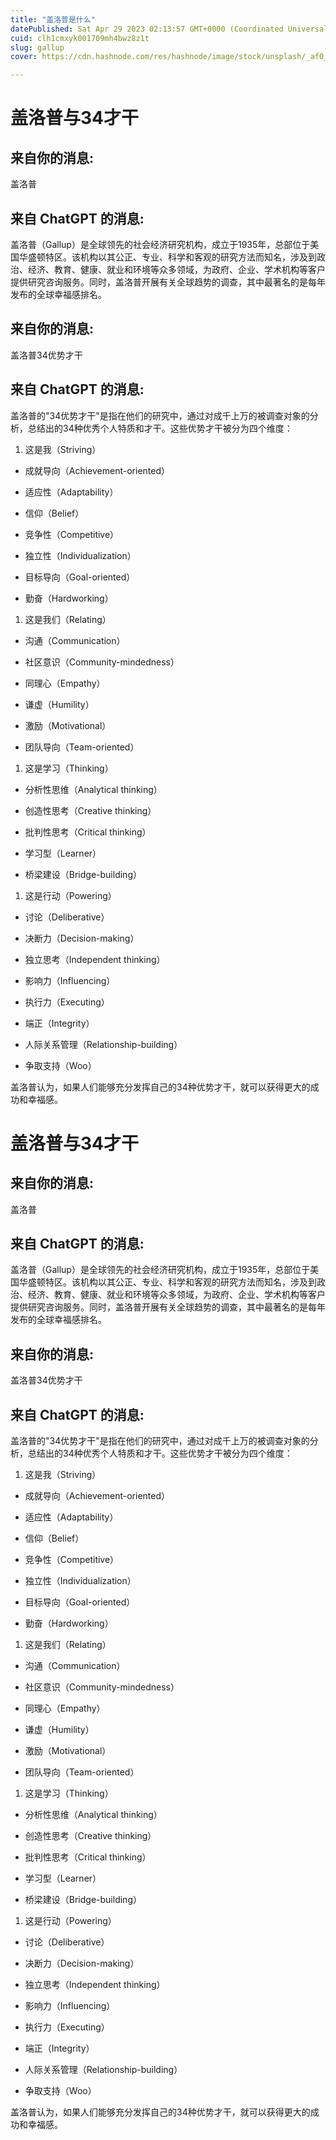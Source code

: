 ```yaml
---
title: "盖洛普是什么"
datePublished: Sat Apr 29 2023 02:13:57 GMT+0000 (Coordinated Universal Time)
cuid: clh1cmxyk001709mh4bwz8z1t
slug: gallup
cover: https://cdn.hashnode.com/res/hashnode/image/stock/unsplash/_af0_qAh4K4/upload/6ce2b685f6b94fe80184cf068cdd8848.jpeg

---
```


# 盖洛普与34才干

## 来自你的消息:

盖洛普

## 来自 ChatGPT 的消息:

盖洛普（Gallup）是全球领先的社会经济研究机构，成立于1935年，总部位于美国华盛顿特区。该机构以其公正、专业、科学和客观的研究方法而知名，涉及到政治、经济、教育、健康、就业和环境等众多领域，为政府、企业、学术机构等客户提供研究咨询服务。同时，盖洛普开展有关全球趋势的调查，其中最著名的是每年发布的全球幸福感排名。

## 来自你的消息:

盖洛普34优势才干

## 来自 ChatGPT 的消息:

盖洛普的"34优势才干"是指在他们的研究中，通过对成千上万的被调查对象的分析，总结出的34种优秀个人特质和才干。这些优势才干被分为四个维度：

1. 这是我（Striving）
    

* 成就导向（Achievement-oriented）
    
* 适应性（Adaptability）
    
* 信仰（Belief）
    
* 竞争性（Competitive）
    
* 独立性（Individualization）
    
* 目标导向（Goal-oriented）
    
* 勤奋（Hardworking）
    

1. 这是我们（Relating）
    

* 沟通（Communication）
    
* 社区意识（Community-mindedness）
    
* 同理心（Empathy）
    
* 谦虚（Humility）
    
* 激励（Motivational）
    
* 团队导向（Team-oriented）
    

1. 这是学习（Thinking）
    

* 分析性思维（Analytical thinking）
    
* 创造性思考（Creative thinking）
    
* 批判性思考（Critical thinking）
    
* 学习型（Learner）
    
* 桥梁建设（Bridge-building）
    

1. 这是行动（Powering）
    

* 讨论（Deliberative）
    
* 决断力（Decision-making）
    
* 独立思考（Independent thinking）
    
* 影响力（Influencing）
    
* 执行力（Executing）
    
* 端正（Integrity）
    
* 人际关系管理（Relationship-building）
    
* 争取支持（Woo）
    

盖洛普认为，如果人们能够充分发挥自己的34种优势才干，就可以获得更大的成功和幸福感。

# 盖洛普与34才干

## 来自你的消息:

盖洛普

## 来自 ChatGPT 的消息:

盖洛普（Gallup）是全球领先的社会经济研究机构，成立于1935年，总部位于美国华盛顿特区。该机构以其公正、专业、科学和客观的研究方法而知名，涉及到政治、经济、教育、健康、就业和环境等众多领域，为政府、企业、学术机构等客户提供研究咨询服务。同时，盖洛普开展有关全球趋势的调查，其中最著名的是每年发布的全球幸福感排名。

## 来自你的消息:

盖洛普34优势才干

## 来自 ChatGPT 的消息:

盖洛普的"34优势才干"是指在他们的研究中，通过对成千上万的被调查对象的分析，总结出的34种优秀个人特质和才干。这些优势才干被分为四个维度：

1. 这是我（Striving）
    

* 成就导向（Achievement-oriented）
    
* 适应性（Adaptability）
    
* 信仰（Belief）
    
* 竞争性（Competitive）
    
* 独立性（Individualization）
    
* 目标导向（Goal-oriented）
    
* 勤奋（Hardworking）
    

1. 这是我们（Relating）
    

* 沟通（Communication）
    
* 社区意识（Community-mindedness）
    
* 同理心（Empathy）
    
* 谦虚（Humility）
    
* 激励（Motivational）
    
* 团队导向（Team-oriented）
    

1. 这是学习（Thinking）
    

* 分析性思维（Analytical thinking）
    
* 创造性思考（Creative thinking）
    
* 批判性思考（Critical thinking）
    
* 学习型（Learner）
    
* 桥梁建设（Bridge-building）
    

1. 这是行动（Powering）
    

* 讨论（Deliberative）
    
* 决断力（Decision-making）
    
* 独立思考（Independent thinking）
    
* 影响力（Influencing）
    
* 执行力（Executing）
    
* 端正（Integrity）
    
* 人际关系管理（Relationship-building）
    
* 争取支持（Woo）
    

盖洛普认为，如果人们能够充分发挥自己的34种优势才干，就可以获得更大的成功和幸福感。
